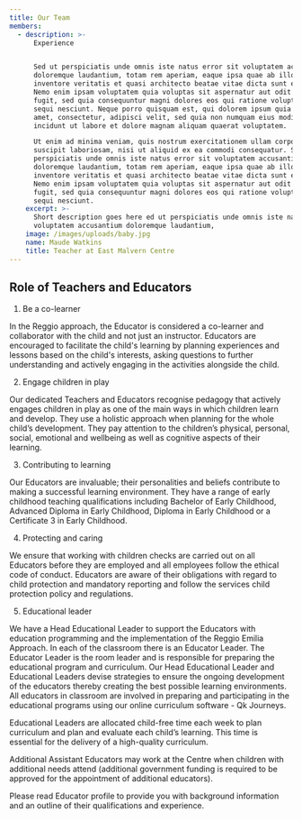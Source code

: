 ```yaml
---
title: Our Team
members:
  - description: >-
      Experience


      Sed ut perspiciatis unde omnis iste natus error sit voluptatem accusantium
      doloremque laudantium, totam rem aperiam, eaque ipsa quae ab illo
      inventore veritatis et quasi architecto beatae vitae dicta sunt explicabo.
      Nemo enim ipsam voluptatem quia voluptas sit aspernatur aut odit aut
      fugit, sed quia consequuntur magni dolores eos qui ratione voluptatem
      sequi nesciunt. Neque porro quisquam est, qui dolorem ipsum quia dolor sit
      amet, consectetur, adipisci velit, sed quia non numquam eius modi tempora
      incidunt ut labore et dolore magnam aliquam quaerat voluptatem. 

      Ut enim ad minima veniam, quis nostrum exercitationem ullam corporis
      suscipit laboriosam, nisi ut aliquid ex ea commodi consequatur. Sed ut
      perspiciatis unde omnis iste natus error sit voluptatem accusantium
      doloremque laudantium, totam rem aperiam, eaque ipsa quae ab illo
      inventore veritatis et quasi architecto beatae vitae dicta sunt explicabo.
      Nemo enim ipsam voluptatem quia voluptas sit aspernatur aut odit aut
      fugit, sed quia consequuntur magni dolores eos qui ratione voluptatem
      sequi nesciunt.
    excerpt: >-
      Short description goes here ed ut perspiciatis unde omnis iste natus sit
      voluptatem accusantium doloremque laudantium,
    image: /images/uploads/baby.jpg
    name: Maude Watkins
    title: Teacher at East Malvern Centre
---
```

## Role of Teachers and Educators

1. Be a co-learner

In the Reggio approach, the Educator is considered a co-learner and collaborator with the child and not just an instructor. Educators are encouraged to facilitate the child's learning by planning experiences and lessons based on the child's interests, asking questions to further understanding and actively engaging in the activities alongside the child.



2. Engage children in play

Our dedicated Teachers and Educators recognise pedagogy that actively engages children in play as one of the main ways in which children learn and develop. They use a holistic approach when planning for the whole child’s development. They pay attention to the children’s physical, personal, social, emotional and wellbeing as well as cognitive aspects of their learning.



3. Contributing to learning

Our Educators are invaluable; their personalities and beliefs contribute to making a successful learning environment. They have a range of early childhood teaching qualifications including Bachelor of Early Childhood, Advanced Diploma in Early Childhood, Diploma in Early Childhood or a Certificate 3 in Early Childhood.



4. Protecting and caring

We ensure that working with children checks are carried out on all Educators before they are employed and all employees follow the ethical code of conduct. Educators are aware of their obligations with regard to child protection and mandatory reporting and follow the services child protection policy and regulations.



5. Educational leader

We have a Head Educational Leader to support the Educators with education programming and the implementation of the Reggio Emilia Approach. In each of the classroom there is an Educator Leader. The Educator Leader is the room leader and is responsible for preparing the educational program and curriculum. Our Head Educational Leader and Educational Leaders devise strategies to ensure the ongoing development of the educators thereby creating the best possible learning environments. All educators in classroom are involved in preparing and participating in the educational programs using our online curriculum software - Qk Journeys.

Educational Leaders are allocated child-free time each week to plan curriculum and plan and evaluate each child’s learning. This time is essential for the delivery of a high-quality curriculum.

Additional Assistant Educators may work at the Centre when children with additional needs attend (additional government funding is required to be approved for the appointment of additional educators).

Please read Educator profile to provide you with background information and an outline of their qualifications and experience.
